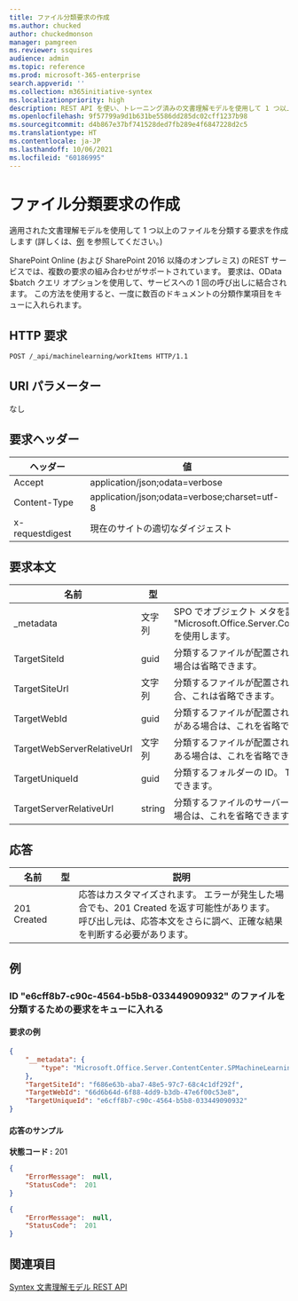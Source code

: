```yaml
---
title: ファイル分類要求の作成
ms.author: chucked
author: chuckedmonson
manager: pamgreen
ms.reviewer: ssquires
audience: admin
ms.topic: reference
ms.prod: microsoft-365-enterprise
search.appverid: ''
ms.collection: m365initiative-syntex
ms.localizationpriority: high
description: REST API を使い、トレーニング済みの文書理解モデルを使用して 1 つ以上のファイルを分類する要求を作成します。
ms.openlocfilehash: 9f57799a9d1b631be5586dd285dc02cff1237b98
ms.sourcegitcommit: d4b867e37bf741528ded7fb289e4f6847228d2c5
ms.translationtype: HT
ms.contentlocale: ja-JP
ms.lasthandoff: 10/06/2021
ms.locfileid: "60186995"
---
```

# <a name="create-file-classification-request"></a>ファイル分類要求の作成

適用された文書理解モデルを使用して 1 つ以上のファイルを分類する要求を作成します (詳しくは、[例](rest-createclassificationrequest.md#examples) を参照してください。)

SharePoint Online (および SharePoint 2016 以降のオンプレミス) のREST サービスでは、複数の要求の組み合わせがサポートされています。 要求は、OData $batch クエリ オプションを使用して、サービスへの 1 回の呼び出しに結合されます。 この方法を使用すると、一度に数百のドキュメントの分類作業項目をキューに入れられます。

## <a name="http-request"></a>HTTP 要求

```http
POST /_api/machinelearning/workItems HTTP/1.1
```

## <a name="uri-parameters"></a>URI パラメーター

なし

## <a name="request-headers"></a>要求ヘッダー

| ヘッダー | 値 |
|--------|-------|
|Accept|application/json;odata=verbose|
|Content-Type|application/json;odata=verbose;charset=utf-8|
|x-requestdigest|現在のサイトの適切なダイジェスト|

## <a name="request-body"></a>要求本文

|名前    |型   |説明 |
|--------|-------|------------|
|_metadata|文字列 |SPO でオブジェクト メタを設定します。 常に値 {"type": "Microsoft.Office.Server.ContentCenter.SPMachineLearningWorkItemEntityData"} を使用します。 |
|TargetSiteId|guid|分類するファイルが配置されているサイトの ID。 これは、TargetSiteUrl に値がある場合は省略できます。 |
|TargetSiteUrl|文字列|分類するファイルが配置されているサイトの完全な URL。 TargeSiteId に値がある場合、これは省略できます。|
|TargetWebId|guid|分類するファイルが配置されている Web の ID。 TargetWebServerRelativeUrl に値がある場合は、これを省略できます。 |
|TargetWebServerRelativeUrl|文字列|分類するファイルが配置されている Web のサーバー相対 URL。 TargetWebId に値がある場合は、これを省略できます。  |
|TargetUniqueId|guid|分類するフォルダーの ID。 TargetServerRelativeUrl に値がある場合は、これを省略できます。 |
|TargetServerRelativeUrl|string|分類するファイルのサーバー相対 URL が表示されます。 TargetUniqueId に値がある場合は、これを省略できます。|

## <a name="responses"></a>応答

| 名前   | 型  | 説明|
|--------|-------|------------|
|201 Created| |応答はカスタマイズされます。 エラーが発生した場合でも、201 Created を返す可能性があります。 呼び出し元は、応答本文をさらに調べ、正確な結果を判断する必要があります。|

## <a name="examples"></a>例

### <a name="enqueue-a-request-to-classify-a-file-of-id-e6cff8b7-c90c-4564-b5b8-033449090932"></a>ID "e6cff8b7-c90c-4564-b5b8-033449090932" のファイルを分類するための要求をキューに入れる

#### <a name="sample-request"></a>要求の例

```JSON
{
    "__metadata": {
        "type": "Microsoft.Office.Server.ContentCenter.SPMachineLearningWorkItemEntityData"
    },
    "TargetSiteId": "f686e63b-aba7-48e5-97c7-68c4c1df292f",
    "TargetWebId": "66d6b64d-6f88-4dd9-b3db-47e6f00c53e8",
    "TargetUniqueId": "e6cff8b7-c90c-4564-b5b8-033449090932"
}
```

#### <a name="sample-response"></a>応答のサンプル

**状態コード :** 201
```JSON
{
    "ErrorMessage":  null,
    "StatusCode":  201
}
```

```JSON
{
    "ErrorMessage":  null,
    "StatusCode":  201
}
```

## <a name="see-also"></a>関連項目

[Syntex 文書理解モデル REST API](syntex-model-rest-api.md)
